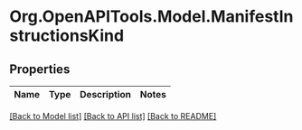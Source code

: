 # Org.OpenAPITools.Model.ManifestInstructionsKind

## Properties

| Name | Type | Description | Notes |
| ---- | ---- | ----------- | ----- |

[[Back to Model list]](../README.md#documentation-for-models)
[[Back to API list]](../README.md#documentation-for-api-endpoints)
[[Back to README]](../README.md)

